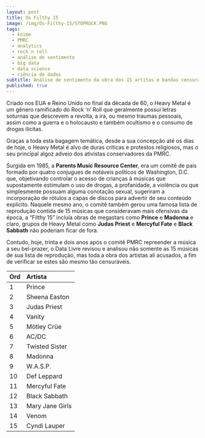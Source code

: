 ```yaml
---
layout: post
title: Os Filthy 15 
image: /img/Os-Filthy-15/STOPROCK.PNG
tags: 
  - knime
  - PMRC
  - analytics
  - rock n roll
  - análise de sentimento
  - big data
  - data science
  - ciência de dados
subtitle: Análise de sentimento da obra dos 15 artitas e bandas censurados na década de 80
published: true
---
```

Criado nos EUA e Reino Unido no final da década de 60, o Heavy Metal é um gênero ramificado do Rock ‘n’ Roll que geralmente possui letras soturnas que descrevem a revolta, a ira, ou mesmo traumas pessoais, assim como a guerra e o holocausto e também ocultismo e o consumo de drogas ilícitas.

Graças a toda esta bagagem temática, desde a sua concepção até os dias de hoje, o Heavy Metal é alvo de duras críticas e protestos religiosos, mas o seu principal algoz adveio dos ativistas conservadores da PMRC.

Surgida em 1985, a **Parents Music Resource Center**, era um comitê de pais formado por quatro conjugues de notáveis políticos de Washington, D.C. que, objetivando controlar o acesso de crianças à músicas que supostamente estimulam o uso de drogas, a profanidade, a violência ou que simplesmente possuam alguma conotação sexual, sugeriram a incorporação de rótulos a capas de discos para advertir de seu conteúdo explícito. Naquele mesmo ano, o comitê também gerou uma famosa lista de reprodução contida de 15 músicas que consideravam mais ofensivas da época, a “Filthy 15” incluía obras de megastars como **Prince** e **Madonna** e claro, grupos de Heavy Metal como **Judas Priest** e **Mercyful Fate** e **Black Sabbath** não poderiam ficar de fora.

Contudo, hoje, trinta e dois anos após o comitê PMRC repreender a música a seu bel-prazer, o Data Livre revisou e analisou não somente as 15 músicas de sua lista de reprodução, mas toda a obra dos artistas ali acusados, a fim de verificar se estes são mesmo tão censuráveis.

|Ord     | Artista          |
|:------ |:------           |
|1       | Prince           |
|2       | Sheena Easton    |
|3       | Judas Priest     |
|4       | Vanity           |
|5       | Mötley Crüe      |
|6       | AC/DC            |
|7       | Twisted Sister   |
|8       | Madonna          |
|9       | W.A.S.P.         |
|10      | Def Leppard      |
|11      | Mercyful Fate    |
|12      | Black Sabbath    |
|13      | Mary Jane Girls  |
|14      | Venom            |
|15      | Cyndi Lauper     |
